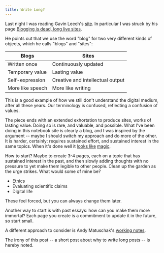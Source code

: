 ```yaml
---
title: Write Long?
---
```


Last night I was reading Gavin Leech's [site](https://www.gleech.org). In particular I was struck by his page [Blogging is dead, long live sites](https://www.gleech.org/sites).

He points out that we use the word "blog" for two very different kinds of objects, which he calls "blogs" and "sites":

| Blogs | Sites|
| ---   | ---  |
| Written once | Continuously updated |
| Temporary value | Lasting value |
| Self-expression | Creative and intellectual output |
| More like speech | More like writing |


This is a good example of how we still don't understand the digital medium, after all these years. Our terminology is confused, reflecting a confusion of values.

The piece ends with an extended exhortation to produce sites, works of lasting value. Doing so is rare, and valuable, and possible. What I've been doing in this notebook site is clearly a blog, and I was inspired by the argument -- maybe I should switch my approach and do more of the other. It is harder, certainly: requires sustained effort, and sustained interest in the same topics. When it's done well it [looks like](https://twitter.com/louispotok/status/221048966480015360) [magic](https://explore.brainpickings.org/post/31865241996/sometimes-magic-is-just-someone-spending-more?route=%2Fpost%2F%3Aid%2F%3Asummary).

How to start? Maybe to create 3-4 pages, each on a topic that has sustained interest in the past, and then slowly adding thoughts with no pressure to yet make them legible to other people. Clean up the garden as the urge strikes. What would some of mine be?

* Ethics
* Evaluating scientific claims
* Digital life

These feel forced, but you can always change them later. 

Another way to start is with past essays: how can you make them more immortal? Each page you create is a commitment to update it in the future, so start small.

A different approach to consider is Andy Matuschak's [working notes](https://notes.andymatuschak.org/About_these_notes).

The irony of this post -- a short post about why to write long posts -- is hereby noted.
